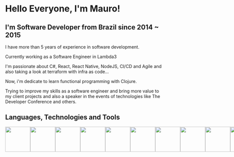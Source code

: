 # Hello Everyone, I'm Mauro!

## I'm Software Developer from Brazil since 2014 ~ 2015

I have more than 5 years of experience in software development.

Currently working as a Software Engineer in Lambda3

I'm passionate about C#, React, React Native, NodeJS, CI/CD and Agile and also taking a look at terraform with infra as code... 

Now, i'm dedicate to learn functional programming with Clojure.

Trying to improve my skills as a software engineer and bring more value to my client projects and also a speaker in the events of technologies like The Developer Conference and others.

## Languages, Technologies and Tools

<div style="display: flex; flex: 1; align-items: center; flex-direction: row; width: 100%;>
<img height="80" src="https://seeklogo.com/images/C/c-sharp-c-logo-02F17714BA-seeklogo.com.png" />
<img height="80" src="https://seeklogo.com/images/J/javascript-js-logo-2949701702-seeklogo.com.png" />
<img height="80" src="https://seeklogo.com/images/C/clojure-logo-3433AFADE0-seeklogo.com.png"/>
<img height="80" src="https://seeklogo.com/images/T/typescript-logo-B29A3F462D-seeklogo.com.png" />
<img height="80" src="https://seeklogo.com/images/C/c-sharp-c-logo-02F17714BA-seeklogo.com.png" />
<img height="80" src="https://seeklogo.com/images/K/kotlin-logo-30C1970B05-seeklogo.com.png" />
<img height="80" src="https://seeklogo.com/images/G/graphql-logo-97CBBB6D51-seeklogo.com.png" />
<img height="80" src="https://seeklogo.com/images/R/react-logo-7B3CE81517-seeklogo.com.png" />
<img height="80" src="https://seeklogo.com/images/M/microsoft-azure-logo-A5763BE4D0-seeklogo.com.png" />
<img height="80" src="https://seeklogo.com/images/D/deno-logo-E606600C06-seeklogo.com.png" />
<img height="80" src="https://seeklogo.com/images/M/microsoft-sql-server-logo-96AF49E2B3-seeklogo.com.png" />
<img height="80" src="https://seeklogo.com/images/M/microsoft-net-framework-logo-B9BA1A3DA1-seeklogo.com.png" />
<img height="80" src="https://seeklogo.com/images/M/mongodb-logo-4A71340576-seeklogo.com.png" />

</div>
